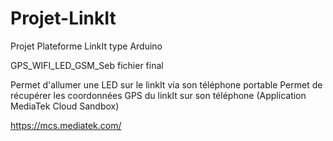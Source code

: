 # Projet-LinkIt
Projet Plateforme LinkIt type Arduino

GPS_WIFI_LED_GSM_Seb fichier final

Permet d'allumer une LED sur le linkIt via son téléphone portable
Permet de récupérer les coordonnées GPS du linkIt sur son téléphone
(Application MediaTek Cloud Sandbox)

https://mcs.mediatek.com/
